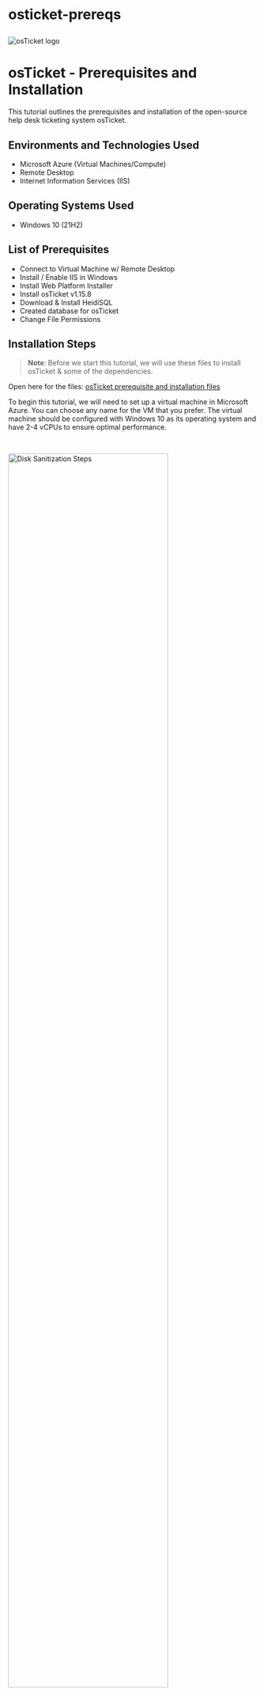 # osticket-prereqs<p align="center">
<img src="https://i.imgur.com/Clzj7Xs.png" alt="osTicket logo"/>
</p>

<h1>osTicket - Prerequisites and Installation</h1>
This tutorial outlines the prerequisites and installation of the open-source help desk ticketing system osTicket.<br />



<h2>Environments and Technologies Used</h2>

- Microsoft Azure (Virtual Machines/Compute)
- Remote Desktop
- Internet Information Services (IIS)

<h2>Operating Systems Used </h2>

- Windows 10</b> (21H2)

<h2>List of Prerequisites</h2>

- Connect to Virtual Machine w/ Remote Desktop
- Install / Enable IIS in Windows 
- Install Web Platform Installer
- Install osTicket v1.15.8
- Download & Install HeidiSQL
- Created database for osTicket
- Change File Permissions

<h2>Installation Steps</h2>

>**Note**: Before we start this tutorial, we will use these files to install osTicket & some of the dependencies. 

Open here for the files: [osTicket prerequisite and installation files](https://drive.google.com/drive/u/0/folders/1APMfNyfNzcxZC6EzdaNfdZsUwxWYChf6)

To begin this tutorial, we will need to set up a virtual machine in Microsoft Azure. You can choose any name for the VM that you prefer. The virtual machine should be configured with Windows 10 as its operating system and have 2-4 vCPUs to ensure optimal performance.

<br>
<p>
  
  
<img src="https://i.imgur.com/EgaN4Z7.png" height="80%" width="80%" alt="Disk Sanitization Steps"/>
</p>
<p>
</p>
<br />

<p>
  
We will now connect to the VM with `Remote Desktop Connection`. Use the VM's public IPv4 to connect.
  
<img src="https://i.imgur.com/5luMEbS.png" height="80%" width="80%" alt="Disk Sanitization Steps"/>
</p>
<p>

</p>
<br />

<p>
  
After establishing a connection and accessing the virtual machine, the next step is to install the Web Platform Installer. To do so, we need to locate the `Control Panel` and select **Uninstall a program** from the 'Programs' section.
  
<img src="https://i.imgur.com/B7qxI43.png" height="80%" width="80%" alt="Disk Sanitization Steps"/> 
<img src="https://i.imgur.com/UtK9mFV.png" height="80%" width="80%" alt="Disk Sanitization Steps"/>
</p>
<p>
</p>
<br />


<p>

Once we have accessed the next page, we can proceed to select `Turn Windows features on or off` and then activate the `Internet Information Services` (IIS) from the list of available services. Turn on CGI, which is under **Applications Development Features**

<img src="https://i.imgur.com/WUN7tQ9.png" height="80%" width="80%" alt="Disk Sanitization Steps"/>
<img src="https://i.imgur.com/kCmXm10.png" height="80%" width="80%" alt="Disk Sanitization Steps"/>
</p>
<p>
</p>
<br />


<p>
        
After applying the changes, we will need to download/install `PHP Manager` & `rewrite module` from the installation files. After downloading those files, create a directory for `PHP`. 

>**Note**: Download the files on Google Drive through the **Windows VM**.
  
<img src="https://i.imgur.com/qoApMMC.png" height="80%" width="80%" alt="Disk Sanitization Steps"/>
</p>
<p>
</p>
<br />


<p>

From the installation files, download `PHP 7.3.8` and extract the contents into `c:/PHP`. After, download `VC_redist` and `MySQL 5.5.62`.

<img src="https://i.imgur.com/J4jPymw.png" height="80%" width="80%" alt="Disk Sanitization Steps"/>
</p>
<p>
</p>
<br />

<p>
  
We need to create a root password once ‘MySQL 5.5.62’ is downloaded. **Typical Setup** → **Launch Configuration Wizard** (after install) → **Standard Configuration** → **Create Password**. 

>**Note**: I suggest creating a notepad/notes to write usernames and passwords for this activity.
 
<img src="https://i.imgur.com/dMBP4s9.png" height="80%" width="80%" alt="Disk Sanitization Steps"/>
</p>
<p>
</p>
<br />

<p>
  
To register a new PHP version, we first need to access the IIS (Internet Information Services) by typing "IIS" in the Start menu and running it as an administrator. Once we have access, we can then open `PHP Manager` by double-clicking on it and selecting `Register new PHP version`.  
  
<img src="https://i.imgur.com/Onk3tUY.png" height="80%" width="80%" alt="Disk Sanitization Steps"/>
<img src="https://i.imgur.com/hcstAyq.png" height="80%" width="80%" alt="Disk Sanitization Steps"/>
</p>
<p>
</p>
<br />

<p>
  
After downloading the necessary files, we need to install and extract the osTicket file. Next, we should extract the file and copy the `"upload"` folder to the directory **c:\inetpub\wwwroot**. Then, we should rename the `"upload"` folder to `"osTicket"` within the **c:\inetpub\wwwroot directory**.
  
<img src="https://i.imgur.com/J3R1T8T.png" height="80%" width="80%" alt="Disk Sanitization Steps"/>
<img src="https://i.imgur.com/ie0NaQA.png" height="80%" width="80%" alt="Disk Sanitization Steps"/>  
</p>
<p>
</p>
<br />

<p>
  
Open IIS & restart server. Once finished, go to **sites** → **default web site** → **osTicket** ; click on **Browse * :80**
  
<img src="https://i.imgur.com/9W0L8pC.png" height="80%" width="80%" alt="Disk Sanitization Steps"/>
</p>
<p>
</p>
<br />

<p>
  
After clicking **Browse * :80**, this selected browser will be presenting the osTicket installer page. Some recommendations will be disabled. 
  
<img src="https://i.imgur.com/14jDUKb.png" height="80%" width="80%" alt="Disk Sanitization Steps"/>
</p>
<p>
</p>
<br />

<p>
  
In IIS, we will go to **Sites** → **Default** → **osTicket**. We will double click `PHP Manager`, and click `enable or disable an extension`. From there, we will enable `php_imap.dll`, `php.intl.dll`, & `php_opcache.dll`. 

<img src="https://i.imgur.com/txv6rSx.png" height="80%" width="80%" alt="Disk Sanitization Steps"/>  
<img src="https://i.imgur.com/KiVyWyk.png" height="80%" width="80%" alt="Disk Sanitization Steps"/>
</p>
<p>
</p>
<br />

<p>
  
After enabling the PHP extensions, refresh the osTicket site.  
  
<img src="https://i.imgur.com/hwTYWm3.png" height="80%" width="80%" alt="Disk Sanitization Steps"/>
</p>
<p>
</p>
<br />

<p>
  
Rename `C:\inetpub\wwwroot\osTicket\include\ost-sampleconfig.php` → to `C:\inetpub\wwwroot\osTicket\include\ost-config.php.`

<img src="https://i.imgur.com/61IfDc2.png" height="80%" width="80%" alt="Disk Sanitization Steps"/>  
<img src="https://i.imgur.com/JdQ8M94.png" height="80%" width="80%" alt="Disk Sanitization Steps"/>
</p>
<p>
</p>
<br />

<p>
  
From here, we will change the **permissions** by right-clicking `ost-config` → select `properties` → select the `security` tab → select `advanced` → `disable inheritance` → `remove all` → `new permissions` → `everyone` → `all`. 
  
<img src="https://i.imgur.com/DCP8hM0.png" height="80%" width="80%" alt="Disk Sanitization Steps"/>
<img src="https://i.imgur.com/to12uJq.png" height="80%" width="80%" alt="Disk Sanitization Steps"/>
<img src="https://i.imgur.com/Ts7ofCJ.png" height="80%" width="80%" alt="Disk Sanitization Steps"/>
</p>
<p>
</p>
<br />

<p>
  
Next, we need to grant new permissions to all users and provide them with **full control**.  
  
<img src="https://i.imgur.com/U2QDUJI.png" height="80%" width="80%" alt="Disk Sanitization Steps"/>
</p>
<p>
</p>
<br />

<p>
  
Once you have returned to the browser window with the osTicket installer and clicked on **Continue**, a form will appear that you need to fill out before proceeding further.
  
<img src="https://i.imgur.com/gR3A7OF.png" height="80%" width="80%" alt="Disk Sanitization Steps"/>
</p>
<p>
</p>
<br />

<p>
  
>**Note**: Download and install HeidiSQL from Google Drive using the default settings that are available in the installation wizard.

Create a new session with the username `root` and the password when you created in **MySQL 5.5.62**. You will then connect to new session, and create a database as **"osTicket"**.   
  
<img src="https://i.imgur.com/Nl1rQbI.png" height="80%" width="80%" alt="Disk Sanitization Steps"/>
<img src="https://i.imgur.com/dSLUQYg.png" height="80%" width="80%" alt="Disk Sanitization Steps"/>
<img src="https://i.imgur.com/lCwOrzU.png" height="80%" width="80%" alt="Disk Sanitization Steps"/>
</p>
<p>
</p>
<br />

<p>
  
After creating the **"osTicket"** database, enter the details into the osTicket installer which will lead to osTicket being fully installed!

<img src="https://i.imgur.com/F6XTs05.png" height="80%" width="80%" alt="Disk Sanitization Steps"/>
<img src="https://i.imgur.com/7BA35Tq.png" height="80%" width="80%" alt="Disk Sanitization Steps"/>
</p>
<p>
</p>
<br />

<p>
  
When you click on `Your osTicket URL`, it will guide you as an **end user**. The portal will allow users to submit their tickets to request assistance from the help desk.
  
<img src="https://i.imgur.com/sqfoBXK.png" height="80%" width="80%" alt="Disk Sanitization Steps"/>
</p>
<p>
</p>
<br />

<p>
  
To do a clean up, we will need to delete the **setup** folder located at `C:\inetpub\wwwroot\osTicket`. Then, we change the permissions of `C:\inetpub\wwwroot\osTicket\include\ost-config.php` to **Read only**. Now, we can log in to the osTicket Admin Panel by visiting **`http://localhost/osTicket/scp/login.php`**.
  
<img src="https://i.imgur.com/ECGO3VI.png" height="80%" width="80%" alt="Disk Sanitization Steps"/>
</p>
<p>
</p>
<br />

<p>
  
Steps to set permissions of **Read only**: 
  
Right-click on `ost-config.php` → select `Properties` → choose the `Security` tab → click on `Advanced` → choose the `Everyone` principle → select the `Read` option as the preferred permissions.   
  
<img src="https://i.imgur.com/XgGqy7o.png" height="80%" width="80%" alt="Disk Sanitization Steps"/>
<img src="https://i.imgur.com/eaaiUcC.png" height="80%" width="80%" alt="Disk Sanitization Steps"/>
</p>
<p>
</p>
<br />

<p align="right"> Next Up <a href="https://github.com/0xbythesecond/post-install-config"> OSTicket Post Install Configuration </a></p>
